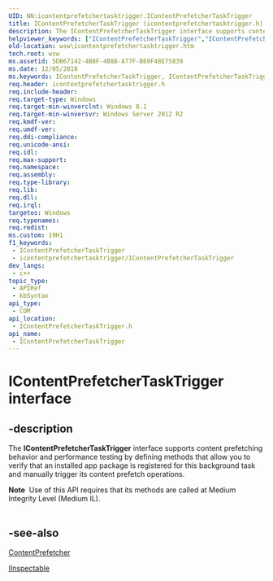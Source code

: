 ```yaml
---
UID: NN:icontentprefetchertasktrigger.IContentPrefetcherTaskTrigger
title: IContentPrefetcherTaskTrigger (icontentprefetchertasktrigger.h)
description: The IContentPrefetcherTaskTrigger interface supports content prefetching behavior and performance testing by defining methods that allow you to verify that an installed app package is registered for this background task and manually trigger its content prefetch operations.
helpviewer_keywords: ["IContentPrefetcherTaskTrigger","IContentPrefetcherTaskTrigger interface [Web Services for Windows]","IContentPrefetcherTaskTrigger interface [Web Services for Windows]","described","icontentprefetchertasktrigger/IContentPrefetcherTaskTrigger","wsw.icontentprefetchertasktrigger"]
old-location: wsw\icontentprefetchertasktrigger.htm
tech.root: wsw
ms.assetid: 5DB67142-4B8F-4B88-A77F-B69F48E75839
ms.date: 12/05/2018
ms.keywords: IContentPrefetcherTaskTrigger, IContentPrefetcherTaskTrigger interface [Web Services for Windows], IContentPrefetcherTaskTrigger interface [Web Services for Windows],described, icontentprefetchertasktrigger/IContentPrefetcherTaskTrigger, wsw.icontentprefetchertasktrigger
req.header: icontentprefetchertasktrigger.h
req.include-header: 
req.target-type: Windows
req.target-min-winverclnt: Windows 8.1
req.target-min-winversvr: Windows Server 2012 R2
req.kmdf-ver: 
req.umdf-ver: 
req.ddi-compliance: 
req.unicode-ansi: 
req.idl: 
req.max-support: 
req.namespace: 
req.assembly: 
req.type-library: 
req.lib: 
req.dll: 
req.irql: 
targetos: Windows
req.typenames: 
req.redist: 
ms.custom: 19H1
f1_keywords:
 - IContentPrefetcherTaskTrigger
 - icontentprefetchertasktrigger/IContentPrefetcherTaskTrigger
dev_langs:
 - c++
topic_type:
 - APIRef
 - kbSyntax
api_type:
 - COM
api_location:
 - IContentPrefetcherTaskTrigger.h
api_name:
 - IContentPrefetcherTaskTrigger
---
```


# IContentPrefetcherTaskTrigger interface


## -description

The <b>IContentPrefetcherTaskTrigger</b> interface supports content prefetching behavior and performance testing by defining methods that allow you to verify that an installed app package is registered for this background task and manually trigger its content prefetch operations.
<div class="alert"><b>Note</b>  Use of this API requires that its methods are called at Medium Integrity Level (Medium IL).</div><div> </div>

## -see-also

<a href="https://docs.microsoft.com/uwp/api/windows.networking.backgroundtransfer.contentprefetcher">ContentPrefetcher</a>



<a href="https://docs.microsoft.com/windows/desktop/api/inspectable/nn-inspectable-iinspectable">IInspectable</a>

